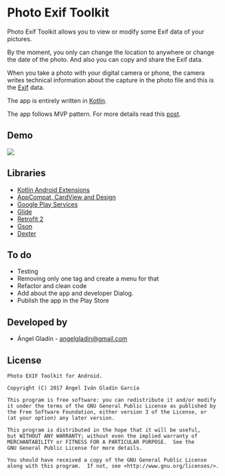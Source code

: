 # Photo Exif Toolkit

Photo Exif Toolkit allows you to view or modify some Exif data of your pictures.

By the moment, you only can change the location to anywhere or change the date of the photo. And also you can copy and share the Exif data.

When you take a photo with your digital camera or phone, the camera writes technical information about the capture in the photo file and this is the [Exif](https://en.wikipedia.org/wiki/Exif) data.

The app is entirely written in [Kotlin](https://kotlinlang.org/).

The app follows MVP pattern. For more details read this [post](https://antonioleiva.com/mvp-android/).


## Demo

![](./art/preview.gif)


## Libraries

* [Kotlin Android Extensions](https://kotlinlang.org/docs/tutorials/android-plugin.html)
* [AppCompat, CardView and Design](http://developer.android.com/intl/es/tools/support-library/index.html)
* [Google Play Services](https://developers.google.com/android/guides/setup)
* [Glide](https://github.com/bumptech/glide)
* [Retrofit 2](https://square.github.io/retrofit/)
* [Gson](https://github.com/google/gson)
* [Dexter](https://github.com/Karumi/Dexter)

## To do

* Testing
* Removing only one tag and create a menu for that
* Refactor and clean code
* Add about the app and developer Dialog.
* Publish the app in the Play Store

## Developed by

* Ángel Gladín - <angelgladin@gmail.com>


## License

    Photo EXIF Toolkit for Android.

    Copyright (C) 2017 Ángel Iván Gladín García
    
    This program is free software: you can redistribute it and/or modify
    it under the terms of the GNU General Public License as published by
    the Free Software Foundation, either version 3 of the License, or
    (at your option) any later version.
    
    This program is distributed in the hope that it will be useful,
    but WITHOUT ANY WARRANTY; without even the implied warranty of
    MERCHANTABILITY or FITNESS FOR A PARTICULAR PURPOSE.  See the
    GNU General Public License for more details.
    
    You should have received a copy of the GNU General Public License
    along with this program.  If not, see <http://www.gnu.org/licenses/>.
